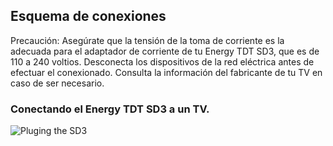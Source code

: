 ## Esquema de conexiones

Precaución: Asegúrate que la tensión de la toma de corriente es la adecuada para el adaptador de corriente de tu Energy TDT SD3, que es de 110 a 240 voltios. Desconecta los dispositivos de la red eléctrica antes de efectuar el conexionado. Consulta la información del fabricante de tu TV en caso de ser necesario.

### Conectando el Energy TDT SD3 a un TV.

![Pluging the SD3](xxx.jpg)
